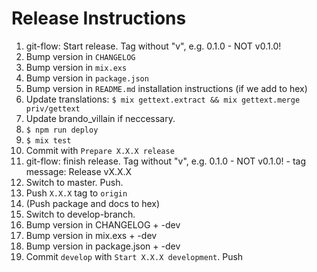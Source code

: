 # Release Instructions

  1. git-flow: Start release. Tag without "v", e.g. 0.1.0 - NOT v0.1.0!
  2. Bump version in `CHANGELOG`
  3. Bump version in `mix.exs`
  4. Bump version in `package.json`
  5. Bump version in `README.md` installation instructions (if we add to hex)
  6. Update translations:
     `$ mix gettext.extract && mix gettext.merge priv/gettext`
  7. Update brando_villain if neccessary.
  8. `$ npm run deploy`
  9. `$ mix test`
  10. Commit with `Prepare X.X.X release`
  11. git-flow: finish release. Tag without "v", e.g. 0.1.0 - NOT v0.1.0!
     - tag message: Release vX.X.X
  12. Switch to master. Push.
  13. Push `X.X.X` tag to `origin`
  14. (Push package and docs to hex)
  15. Switch to develop-branch.
  16. Bump version in CHANGELOG + -dev
  17. Bump version in mix.exs + -dev
  18. Bump version in package.json + -dev  
  19. Commit `develop` with `Start X.X.X development`. Push
